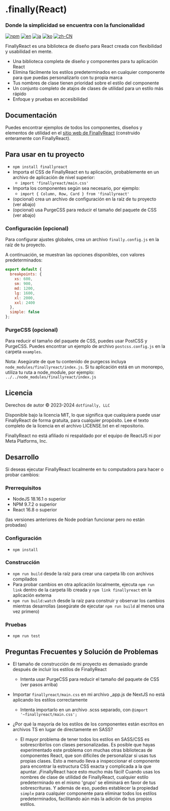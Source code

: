 # .finally(React)

### Donde la simplicidad se encuentra con la funcionalidad

[![npm](https://img.shields.io/npm/v/finallyreact.svg?color=005711)](https://www.npmjs.com/package/finallyreact)
[![en](https://img.shields.io/badge/lang-English-green?color=1a5296)](https://github.com/dotfinally/finallyreact/blob/main/README.md)
[![ja](https://img.shields.io/badge/lang-Japanese-green?color=1a5296)](https://github.com/dotfinally/finallyreact/blob/main/translated-md/README.ja.md)
[![ko](https://img.shields.io/badge/lang-Korean-green?color=1a5296)](https://github.com/dotfinally/finallyreact/blob/main/translated-md/README.ko.md)
[![zh-CN](https://img.shields.io/badge/lang-Simplified--Chinese-green?color=1a5296)](https://github.com/dotfinally/finallyreact/blob/main/translated-md/README.zh-CN.md)

FinallyReact es una biblioteca de diseño para React creada con flexibilidad y usabilidad en mente.

- Una biblioteca completa de diseño y componentes para tu aplicación React
- Elimina fácilmente los estilos predeterminados en cualquier componente para que puedas personalizarlo con tu propia marca
- Tus nombres de clase tienen prioridad sobre el estilo del componente
- Un conjunto completo de atajos de clases de utilidad para un estilo más rápido
- Enfoque y pruebas en accesibilidad

## Documentación

Puedes encontrar ejemplos de todos los componentes, diseños y elementos de utilidad en el [sitio web de FinallyReact](https://finallyreact.com) (construido enteramente con FinallyReact).

## Para usar en tu proyecto

- `npm install finallyreact`
- Importa el CSS de FinallyReact en tu aplicación, probablemente en un archivo de aplicación de nivel superior:
  - `import 'finallyreact/main.css'`
- Importa los componentes según sea necesario, por ejemplo:
  - `import { Column, Row, Card } from 'finallyreact'`
- (opcional) crea un archivo de configuración en la raíz de tu proyecto (ver abajo)
- (opcional) usa PurgeCSS para reducir el tamaño del paquete de CSS (ver abajo)

### Configuración (opcional)

Para configurar ajustes globales, crea un archivo `finally.config.js` en la raíz de tu proyecto.

A continuación, se muestran las opciones disponibles, con valores predeterminados:

```js
export default {
  breakpoints: {
    xs: 600,
    sm: 900,
    md: 1200,
    lg: 1600,
    xl: 2000,
    xxl: 2400
  },
  simple: false
};
```

### PurgeCSS (opcional)

Para reducir el tamaño del paquete de CSS, puedes usar PostCSS y PurgeCSS.
Puedes encontrar un ejemplo de archivo `postcss.config.js` en la carpeta `examples`.

Nota: Asegúrate de que tu contenido de purgecss incluya `node_modules/finallyreact/index.js`. Si tu aplicación está en un monorepo, utiliza tu ruta a node_module, por ejemplo: `../../node_modules/finallyreact/index.js`

## Licencia

Derechos de autor © 2023-2024 `dotfinally, LLC`

Disponible bajo la licencia MIT, lo que significa que cualquiera puede usar FinallyReact de forma gratuita, para cualquier propósito. Lee el texto completo de la licencia en el archivo LICENSE.txt en el repositorio.

FinallyReact no está afiliado ni respaldado por el equipo de ReactJS ni por Meta Platforms, Inc.

## Desarrollo

Si deseas ejecutar FinallyReact localmente en tu computadora para hacer o probar cambios:

### Prerrequisitos

- NodeJS 18.16.1 o superior
- NPM 9.7.2 o superior
- React 16.8 o superior

(las versiones anteriores de Node podrían funcionar pero no están probadas)

### Configuración

- `npm install`

### Construcción

- `npm run build` desde la raíz para crear una carpeta lib con archivos compilados
- Para probar cambios en otra aplicación localmente, ejecuta `npm run link` dentro de la carpeta lib creada y `npm link finallyreact` en la aplicación externa
- `npm run build:watch` desde la raíz para construir y observar los cambios mientras desarrollas (asegúrate de ejecutar `npm run build` al menos una vez primero)

### Pruebas

- `npm run test`

## Preguntas Frecuentes y Solución de Problemas

- El tamaño de construcción de mi proyecto es demasiado grande después de incluir los estilos de FinallyReact

  - Intenta usar PurgeCSS para reducir el tamaño del paquete de CSS (ver pasos arriba)

- Importar `finallyreact/main.css` en mi archivo \_app.js de NextJS no está aplicando los estilos correctamente

  - Intenta importarlo en un archivo .scss separado, con `@import '~finallyreact/main.css';`

- ¿Por qué la mayoría de los estilos de los componentes están escritos en archivos TS en lugar de directamente en SASS?
  - El mayor problema de tener todos los estilos en SASS/CSS es sobrescribirlos con clases personalizadas. Es posible que hayas experimentado este problema con muchas otras bibliotecas de componentes React, que son difíciles de personalizar si usas tus propias clases. Esto a menudo lleva a inspeccionar el componente para encontrar la estructura CSS exacta y complicada a la que apuntar. ¡FinallyReact hace esto mucho más fácil! Cuando usas los nombres de clase de utilidad de FinallyReact, cualquier estilo predeterminado en el mismo 'grupo' se eliminará en favor de tus sobrescrituras. Y además de eso, puedes establecer la propiedad `simple` para cualquier componente para eliminar todos los estilos predeterminados, facilitando aún más la adición de tus propios estilos.
